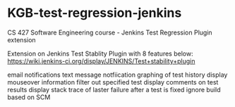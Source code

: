 # KGB-test-regression-jenkins
CS 427 Software Engineering course - Jenkins Test Regression Plugin extension 

Extension on Jenkins Test Stablity Plugin with 8 features below:
https://wiki.jenkins-ci.org/display/JENKINS/Test+stability+plugin

email notifications
text message notfiication
graphing of test history
display mouseover information
filter out specified test
display comments on test results
display stack trace of laster failure after a test is fixed
ignore build based on SCM
